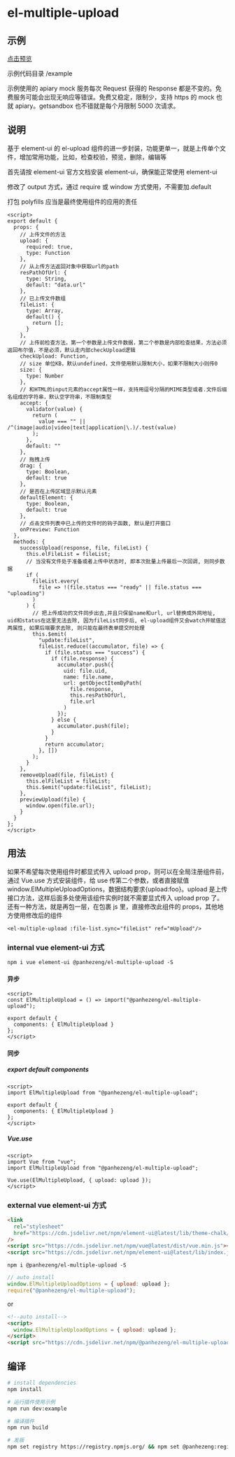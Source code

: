 # el-multiple-upload

## 示例

[点击预览](https://panhezeng.github.io/el-multiple-upload/)

示例代码目录 /example

示例使用的 apiary mock 服务每次 Request 获得的 Response 都是不变的。免费服务可能会出现无响应等错误。免费又稳定，限制少，支持 https 的 mock 也就 apiary。getsandbox 也不错就是每个月限制 5000 次请求。

## 说明

基于 element-ui 的 el-upload 组件的进一步封装，功能更单一，就是上传单个文件，增加常用功能，比如，检查校验，预览，删除，编辑等

首先请按 element-ui 官方文档安装 element-ui，确保能正常使用 element-ui

修改了 output 方式，通过 require 或 window 方式使用，不需要加.default

打包 polyfills 应当是最终使用组件的应用的责任

```vue
<script>
export default {
  props: {
    // 上传文件的方法
    upload: {
      required: true,
      type: Function
    },
    // 从上传方法返回对象中获取url的path
    resPathOfUrl: {
      type: String,
      default: "data.url"
    },
    // 已上传文件数组
    fileList: {
      type: Array,
      default() {
        return [];
      }
    },
    // 上传前检查方法，第一个参数是上传文件数据，第二个参数是内部检查结果，方法必须返回布尔值，不是必须，默认走内部checkUpload逻辑
    checkUpload: Function,
    // size 单位KB，默认undefined，文件使用默认限制大小，如果不限制大小则传0
    size: {
      type: Number
    },
    // 和HTML的input元素的accept属性一样，支持用逗号分隔的MIME类型或者.文件后缀名组成的字符串，默认空字符串，不限制类型
    accept: {
      validator(value) {
        return (
          value === "" || /^(image|audio|video|text|application|\.)/.test(value)
        );
      },
      default: ""
    },
    // 拖拽上传
    drag: {
      type: Boolean,
      default: true
    },
    // 是否在上传区域显示默认元素
    defaultElement: {
      type: Boolean,
      default: true
    },
    // 点击文件列表中已上传的文件时的钩子函数, 默认是打开窗口
    onPreview: Function
  },
  methods: {
    successUpload(response, file, fileList) {
      this.elFileList = fileList;
      // 当没有文件处于准备或者上传中状态时, 即本次批量上传最后一次回调, 则同步数据
      if (
        fileList.every(
          file => !(file.status === "ready" || file.status === "uploading")
        )
      ) {
        // 把上传成功的文件同步出去,并且只保留name和url, url替换成外网地址, uid和status在这里无法去除, 因为fileList同步后, el-upload组件又会watch并赋值这两属性, 如果后端要求去除, 则只能在最终表单提交时处理
        this.$emit(
          "update:fileList",
          fileList.reduce((accumulator, file) => {
            if (file.status === "success") {
              if (file.response) {
                accumulator.push({
                  uid: file.uid,
                  name: file.name,
                  url: getObjectItemByPath(
                    file.response,
                    this.resPathOfUrl,
                    file.url
                  )
                });
              } else {
                accumulator.push(file);
              }
            }
            return accumulator;
          }, [])
        );
      }
    },
    removeUpload(file, fileList) {
      this.elFileList = fileList;
      this.$emit("update:fileList", fileList);
    },
    previewUpload(file) {
      window.open(file.url);
    }
  }
};
</script>
```

## 用法

如果不希望每次使用组件时都显式传入 upload prop，则可以在全局注册组件前，通过 Vue.use 方式安装组件，给 use 传第二个参数，或者直接赋值 window.ElMultipleUploadOptions，数据结构要求{upload:foo}。upload 是上传接口方法，这样后面多处使用该组件实例时就不需要显式传入 upload prop 了。
还有一种方法，就是再包一层，在包裹 js 里，直接修改此组件的 props，其他地方使用修改后的组件

`<el-multiple-upload :file-list.sync="fileList" ref="mUpload"/>`

### internal vue element-ui 方式

`npm i vue element-ui @panhezeng/el-multiple-upload -S`

#### 异步

```vue
<script>
const ElMultipleUpload = () => import("@panhezeng/el-multiple-upload");

export default {
  components: { ElMultipleUpload }
};
</script>
```

#### 同步

##### export default components

```vue
<script>
import ElMultipleUpload from "@panhezeng/el-multiple-upload";

export default {
  components: { ElMultipleUpload }
};
</script>
```

##### Vue.use

```vue
<script>
import Vue from "vue";
import ElMultipleUpload from "@panhezeng/el-multiple-upload";

Vue.use(ElMultipleUpload, { upload: upload });
</script>
```

### external vue element-ui 方式

```html
<link
  rel="stylesheet"
  href="https://cdn.jsdelivr.net/npm/element-ui@latest/lib/theme-chalk/index.css"
/>
<script src="https://cdn.jsdelivr.net/npm/vue@latest/dist/vue.min.js"></script>
<script src="https://cdn.jsdelivr.net/npm/element-ui@latest/lib/index.js"></script>
```

`npm i @panhezeng/el-multiple-upload -S`

```javascript
// auto install
window.ElMultipleUploadOptions = { upload: upload };
require("@panhezeng/el-multiple-upload");
```

or

```html
<!--auto install-->
<script>
  window.ElMultipleUploadOptions = { upload: upload };
</script>
<script src="https://cdn.jsdelivr.net/npm/@panhezeng/el-multiple-upload@latest/dist/el-multiple-upload.min.js"></script>
```

## 编译

```bash
# install dependencies
npm install

# 运行插件使用示例
npm run dev:example

# 编译插件
npm run build

# 发版
npm set registry https://registry.npmjs.org/ && npm set @panhezeng:registry https://registry.npmjs.org/ && npm version patch && npm publish --access public && npm set registry https://registry.npm.taobao.org/ && npm set @panhezeng:registry https://registry.npm.taobao.org/
```
